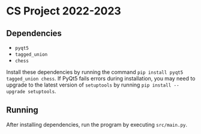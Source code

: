 # CS Project 2022-2023

## Dependencies

* `pyqt5`
* `tagged_union`
* `chess`

Install these dependencies by running the command `pip install pyqt5 tagged_union chess`.
If PyQt5 fails errors during installation, you may need to upgrade to the latest version of `setuptools` by running `pip install --upgrade setuptools`.

## Running

After installing dependencies, run the program by executing `src/main.py`. 
